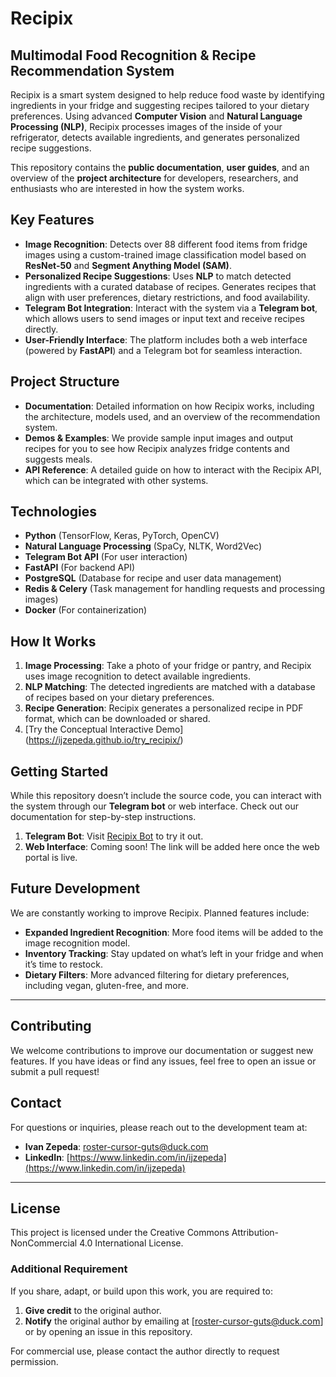 # Recipix
## Multimodal Food Recognition & Recipe Recommendation System

Recipix is a smart system designed to help reduce food waste by identifying ingredients in your fridge and suggesting recipes tailored to your dietary preferences. Using advanced **Computer Vision** and **Natural Language Processing (NLP)**, Recipix processes images of the inside of your refrigerator, detects available ingredients, and generates personalized recipe suggestions.

This repository contains the **public documentation**, **user guides**, and an overview of the **project architecture** for developers, researchers, and enthusiasts who are interested in how the system works.

## Key Features

- **Image Recognition**: Detects over 88 different food items from fridge images using a custom-trained image classification model based on **ResNet-50** and **Segment Anything Model (SAM)**.
- **Personalized Recipe Suggestions**: Uses **NLP** to match detected ingredients with a curated database of recipes. Generates recipes that align with user preferences, dietary restrictions, and food availability.
- **Telegram Bot Integration**: Interact with the system via a **Telegram bot**, which allows users to send images or input text and receive recipes directly.
- **User-Friendly Interface**: The platform includes both a web interface (powered by **FastAPI**) and a Telegram bot for seamless interaction.

## Project Structure

- **Documentation**: Detailed information on how Recipix works, including the architecture, models used, and an overview of the recommendation system.
- **Demos & Examples**: We provide sample input images and output recipes for you to see how Recipix analyzes fridge contents and suggests meals.
- **API Reference**: A detailed guide on how to interact with the Recipix API, which can be integrated with other systems.

## Technologies

- **Python** (TensorFlow, Keras, PyTorch, OpenCV)
- **Natural Language Processing** (SpaCy, NLTK, Word2Vec)
- **Telegram Bot API** (For user interaction)
- **FastAPI** (For backend API)
- **PostgreSQL** (Database for recipe and user data management)
- **Redis & Celery** (Task management for handling requests and processing images)
- **Docker** (For containerization)

## How It Works

1. **Image Processing**: Take a photo of your fridge or pantry, and Recipix uses image recognition to detect available ingredients.
2. **NLP Matching**: The detected ingredients are matched with a database of recipes based on your dietary preferences.
3. **Recipe Generation**: Recipix generates a personalized recipe in PDF format, which can be downloaded or shared.
4. [Try the Conceptual Interactive Demo] (https://ijzepeda.github.io/try_recipix/)

## Getting Started

While this repository doesn’t include the source code, you can interact with the system through our **Telegram bot** or web interface. Check out our documentation for step-by-step instructions.

1. **Telegram Bot**: Visit [Recipix Bot](https://t.me/recipix_bot) to try it out.
2. **Web Interface**: Coming soon! The link will be added here once the web portal is live.

## Future Development

We are constantly working to improve Recipix. Planned features include:
- **Expanded Ingredient Recognition**: More food items will be added to the image recognition model.
- **Inventory Tracking**: Stay updated on what’s left in your fridge and when it’s time to restock.
- **Dietary Filters**: More advanced filtering for dietary preferences, including vegan, gluten-free, and more.

---

## Contributing

We welcome contributions to improve our documentation or suggest new features. If you have ideas or find any issues, feel free to open an issue or submit a pull request!

## Contact

For questions or inquiries, please reach out to the development team at:
- **Ivan Zepeda**: [roster-cursor-guts@duck.com](mailto:roster-cursor-guts@duck.com)
- **LinkedIn**: [https://www.linkedin.com/in/ijzepeda](https://www.linkedin.com/in/ijzepeda)

---

## License

This project is licensed under the Creative Commons Attribution-NonCommercial 4.0 International License.

### Additional Requirement

If you share, adapt, or build upon this work, you are required to:
1. **Give credit** to the original author.
2. **Notify** the original author by emailing at [roster-cursor-guts@duck.com] or by opening an issue in this repository.

For commercial use, please contact the author directly to request permission.

